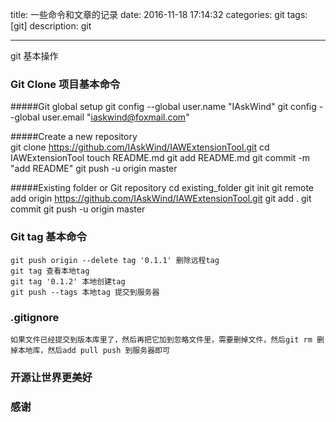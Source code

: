 title: 一些命令和文章的记录 
date: 2016-11-18 17:14:32
categories: git
tags: [git]
description: git

---
git 基本操作

<!--more-->
### Git Clone 项目基本命令


#####Git global setup
	git config --global user.name "IAskWind"
	git config --global user.email "iaskwind@foxmail.com"
	
#####Create a new repository	
	git clone https://github.com/IAskWind/IAWExtensionTool.git
	cd IAWExtensionTool
	touch README.md
	git add README.md
	git commit -m "add README"
	git push -u origin master

#####Existing folder or Git repository
	cd existing_folder
	git init
	git remote add origin https://github.com/IAskWind/IAWExtensionTool.git
	git add .
	git commit
	git push -u origin master		
		
### Git tag 基本命令
	git push origin --delete tag '0.1.1' 删除远程tag
	git tag 查看本地tag
	git tag '0.1.2' 本地创建tag
	git push --tags 本地tag 提交到服务器
	
### .gitignore
	如果文件已经提交到版本库里了，然后再把它加到忽略文件里，需要删掉文件，然后git rm 删掉本地库，然后add pull push 到服务器即可
	
### 开源让世界更美好   
### 感谢
